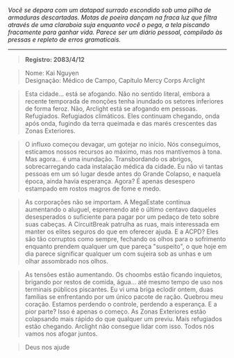 _Você se depara com um datapad surrado escondido sob uma pilha de armaduras descartadas. Motas de poeira dançam na fraca luz que filtra através de uma claraboia suja enquanto você o pega, a tela piscando fracamente para ganhar vida. Parece ser um diário pessoal, compilado às pressas e repleto de erros gramaticais._

---

> **Registro: 2083/4/12**

> Nome: Kai Nguyen  
> Designação: Médico de Campo, Capítulo Mercy Corps Arclight

> Esta cidade… está se afogando. Não no sentido literal, embora a recente temporada de monções tenha inundado os setores inferiores de forma feroz. Não, Arclight está se afogando em pessoas. Refugiados. Refugiados climáticos. Eles continuam chegando, onda após onda, fugindo da terra queimada e das marés crescentes das Zonas Exteriores.

> O influxo começou devagar, um gotejar no início. Nós conseguimos, esticamos nossos recursos ao máximo, mas nos mantivemos à tona. Mas agora… é uma inundação. Transbordando os abrigos, sobrecarregando cada instalação médica da cidade. Eu não vi tantas pessoas em um só lugar desde antes do Grande Colapso, e naquela época, ainda havia esperança. Agora? É apenas desespero estampado em rostos magros de fome e medo.

> As corporações não se importam. A MegaEstate continua aumentando o aluguel, espremendo até o último centavo daqueles desesperados o suficiente para pagar por um pedaço de teto sobre suas cabeças. A CircuitBreak patrulha as ruas, mais interessada em manter os elites seguros do que em oferecer ajuda. E a ACPD? Eles são tão corruptos como sempre, fechando os olhos para o sofrimento enquanto prendem qualquer um que pareça "suspeito", o que hoje em dia parece significar qualquer um com sujeira sob as unhas e um olhar assombrado nos olhos.

> As tensões estão aumentando. Os choombs estão ficando inquietos, brigando por restos de comida, água… até mesmo tempo de uso nos terminais públicos piscantes. Eu vi uma briga eclodir ontem, duas famílias se enfrentando por um único pacote de ração. Quebrou meu coração. Estamos perdendo o controle, perdendo a esperança. E a pior parte? Isso é apenas o começo. As Zonas Exteriores estão colapsando mais rápido do que qualquer um previu. Mais refugiados estão chegando. Arclight não consegue lidar com isso. Todos nós vamos nos afogar juntos.

> Deus nos ajude
